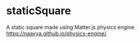 # staticSquare
A static square made using Matter.js physics engine
https://naavya.github.io/physics-engine/.
